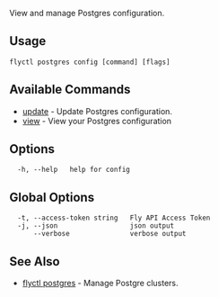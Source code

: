 View and manage Postgres configuration.


## Usage
~~~
flyctl postgres config [command] [flags]
~~~

## Available Commands
* [update](/docs/flyctl/postgres-config-update/)	 - Update Postgres configuration.
* [view](/docs/flyctl/postgres-config-view/)	 - View your Postgres configuration

## Options

~~~
  -h, --help   help for config
~~~

## Global Options

~~~
  -t, --access-token string   Fly API Access Token
  -j, --json                  json output
      --verbose               verbose output
~~~

## See Also

* [flyctl postgres](/docs/flyctl/postgres/)	 - Manage Postgre clusters.

